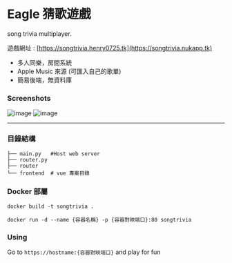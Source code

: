 # Eagle 猜歌遊戲
song trivia multiplayer.   

  遊戲網址 : [https://songtrivia.henry0725.tk](https://songtrivia.nukapp.tk)
 * 多人同樂，房間系統
 * Apple Music 來源 (可匯入自己的歌單)
 * 簡易後端，無資料庫  
 
### Screenshots
 ![image](https://user-images.githubusercontent.com/31657781/185310665-3b325438-6cec-4c3d-975a-3bef3cbf3306.png)
 ![image](https://user-images.githubusercontent.com/31657781/185310987-36b3418c-58a0-4b0c-b0db-0956fa3fd9a2.png)

- - -
### 目錄結構
```
├── main.py   #Host web server
├── router.py 
├── router
└── frontend  # vue 專案目錄
```
### Docker 部屬

```
docker build -t songtrivia .
```

```
docker run -d --name {容器名稱} -p {容器對映端口}:80 songtrivia
```

### Using
Go to `https://hostname:{容器對映端口}`
and play for fun

